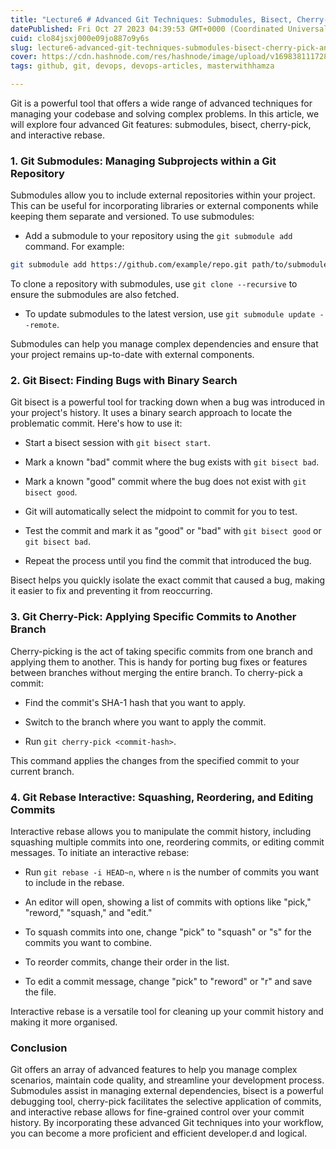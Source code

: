 ```yaml
---
title: "Lecture6 # Advanced Git Techniques: Submodules, Bisect, Cherry-Pick, and Interactive Rebase"
datePublished: Fri Oct 27 2023 04:39:53 GMT+0000 (Coordinated Universal Time)
cuid: clo84jsxj000e09jo887o9y6s
slug: lecture6-advanced-git-techniques-submodules-bisect-cherry-pick-and-interactive-rebase
cover: https://cdn.hashnode.com/res/hashnode/image/upload/v1698381117284/8682ae0e-6f53-4a37-b6ff-ea9680764d1a.png
tags: github, git, devops, devops-articles, masterwithhamza

---
```


Git is a powerful tool that offers a wide range of advanced techniques for managing your codebase and solving complex problems. In this article, we will explore four advanced Git features: submodules, bisect, cherry-pick, and interactive rebase.

### **1\. Git Submodules: Managing Subprojects within a Git Repository**

Submodules allow you to include external repositories within your project. This can be useful for incorporating libraries or external components while keeping them separate and versioned. To use submodules:

* Add a submodule to your repository using the `git submodule add` command. For example:
    

```bash
git submodule add https://github.com/example/repo.git path/to/submodule
```

To clone a repository with submodules, use `git clone --recursive` to ensure the submodules are also fetched.

* To update submodules to the latest version, use `git submodule update --remote`.
    

Submodules can help you manage complex dependencies and ensure that your project remains up-to-date with external components.

### **2\. Git Bisect: Finding Bugs with Binary Search**

Git bisect is a powerful tool for tracking down when a bug was introduced in your project's history. It uses a binary search approach to locate the problematic commit. Here's how to use it:

* Start a bisect session with `git bisect start`.
    
* Mark a known "bad" commit where the bug exists with `git bisect bad`.
    
* Mark a known "good" commit where the bug does not exist with `git bisect good`.
    
* Git will automatically select the midpoint to commit for you to test.
    
* Test the commit and mark it as "good" or "bad" with `git bisect good` or `git bisect bad`.
    
* Repeat the process until you find the commit that introduced the bug.
    

Bisect helps you quickly isolate the exact commit that caused a bug, making it easier to fix and preventing it from reoccurring.

### **3\. Git Cherry-Pick: Applying Specific Commits to Another Branch**

Cherry-picking is the act of taking specific commits from one branch and applying them to another. This is handy for porting bug fixes or features between branches without merging the entire branch. To cherry-pick a commit:

* Find the commit's SHA-1 hash that you want to apply.
    
* Switch to the branch where you want to apply the commit.
    
* Run `git cherry-pick <commit-hash>`.
    

This command applies the changes from the specified commit to your current branch.

### **4\. Git Rebase Interactive: Squashing, Reordering, and Editing Commits**

Interactive rebase allows you to manipulate the commit history, including squashing multiple commits into one, reordering commits, or editing commit messages. To initiate an interactive rebase:

* Run `git rebase -i HEAD~n`, where `n` is the number of commits you want to include in the rebase.
    
* An editor will open, showing a list of commits with options like "pick," "reword," "squash," and "edit."
    
* To squash commits into one, change "pick" to "squash" or "s" for the commits you want to combine.
    
* To reorder commits, change their order in the list.
    
* To edit a commit message, change "pick" to "reword" or "r" and save the file.
    

Interactive rebase is a versatile tool for cleaning up your commit history and making it more organised.

### **Conclusion**

Git offers an array of advanced features to help you manage complex scenarios, maintain code quality, and streamline your development process. Submodules assist in managing external dependencies, bisect is a powerful debugging tool, cherry-pick facilitates the selective application of commits, and interactive rebase allows for fine-grained control over your commit history. By incorporating these advanced Git techniques into your workflow, you can become a more proficient and efficient developer.d and logical.
